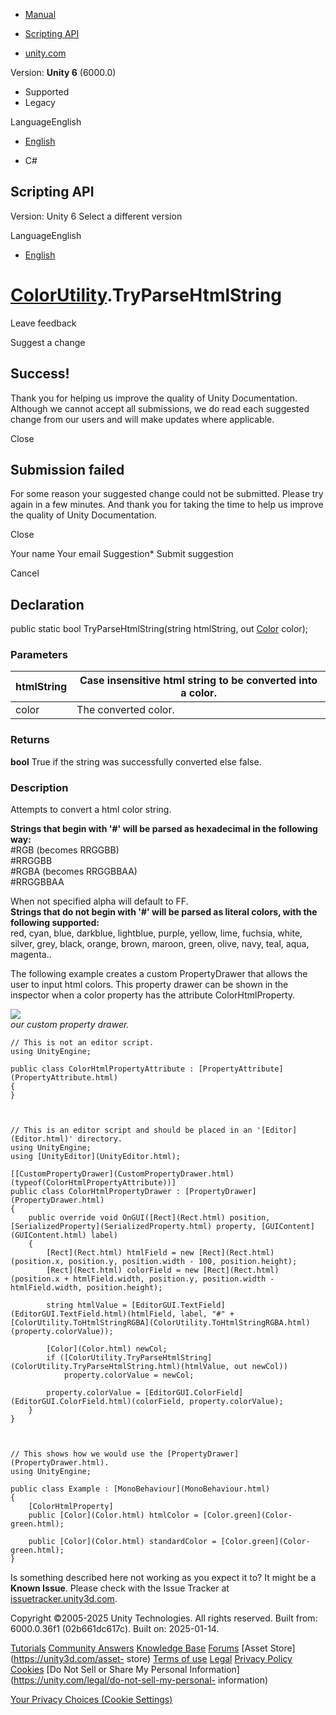 [ ]()

  * [Manual](../Manual/index.html)
  * [Scripting API](../ScriptReference/index.html)

  * [unity.com](https://unity.com/)

Version: **Unity 6** (6000.0)

  * Supported
  * Legacy

LanguageEnglish

  * [English]()

  * C#

[ ](https://docs.unity3d.com)

## Scripting API

Version: Unity 6 Select a different version

LanguageEnglish

  * [English]()

#  [ColorUtility](ColorUtility.html).TryParseHtmlString

Leave feedback

Suggest a change

## Success!

Thank you for helping us improve the quality of Unity Documentation. Although
we cannot accept all submissions, we do read each suggested change from our
users and will make updates where applicable.

Close

## Submission failed

For some reason your suggested change could not be submitted. Please <a>try
again</a> in a few minutes. And thank you for taking the time to help us
improve the quality of Unity Documentation.

Close

Your name Your email Suggestion* Submit suggestion

Cancel

[ ]()

## Declaration

public static bool TryParseHtmlString(string htmlString, out
[Color](Color.html) color);

### Parameters

htmlString | Case insensitive html string to be converted into a color.  
---|---  
color | The converted color.  
  
### Returns

**bool** True if the string was successfully converted else false.

### Description

Attempts to convert a html color string.

**Strings that begin with '#' will be parsed as hexadecimal in the following
way:**  
#RGB (becomes RRGGBB)  
#RRGGBB  
#RGBA (becomes RRGGBBAA)  
#RRGGBBAA  
  
When not specified alpha will default to FF.  
**Strings that do not begin with '#' will be parsed as literal colors, with
the following supported:**  
red, cyan, blue, darkblue, lightblue, purple, yellow, lime, fuchsia, white,
silver, grey, black, orange, brown, maroon, green, olive, navy, teal, aqua,
magenta..  
  
The following example creates a custom PropertyDrawer that allows the user to
input html colors. This property drawer can be shown in the inspector when a
color property has the attribute ColorHtmlProperty.  
  
![](../StaticFiles/ScriptRefImages/HexColorPropertyDrawer.png)  
_our custom property drawer._

    
    
    // This is not an editor script.
    using UnityEngine;  
      
    public class ColorHtmlPropertyAttribute : [PropertyAttribute](PropertyAttribute.html)
    {
    }
    
    
    
    // This is an editor script and should be placed in an '[Editor](Editor.html)' directory.
    using UnityEngine;
    using [UnityEditor](UnityEditor.html);  
      
    [[CustomPropertyDrawer](CustomPropertyDrawer.html)(typeof(ColorHtmlPropertyAttribute))]
    public class ColorHtmlPropertyDrawer : [PropertyDrawer](PropertyDrawer.html)
    {
        public override void OnGUI([Rect](Rect.html) position, [SerializedProperty](SerializedProperty.html) property, [GUIContent](GUIContent.html) label)
        {
            [Rect](Rect.html) htmlField = new [Rect](Rect.html)(position.x, position.y, position.width - 100, position.height);
            [Rect](Rect.html) colorField = new [Rect](Rect.html)(position.x + htmlField.width, position.y, position.width - htmlField.width, position.height);  
      
            string htmlValue = [EditorGUI.TextField](EditorGUI.TextField.html)(htmlField, label, "#" + [ColorUtility.ToHtmlStringRGBA](ColorUtility.ToHtmlStringRGBA.html)(property.colorValue));  
      
            [Color](Color.html) newCol;
            if ([ColorUtility.TryParseHtmlString](ColorUtility.TryParseHtmlString.html)(htmlValue, out newCol))
                property.colorValue = newCol;  
      
            property.colorValue = [EditorGUI.ColorField](EditorGUI.ColorField.html)(colorField, property.colorValue);
        }
    }
    
    
    
    // This shows how we would use the [PropertyDrawer](PropertyDrawer.html).
    using UnityEngine;  
      
    public class Example : [MonoBehaviour](MonoBehaviour.html)
    {
        [ColorHtmlProperty]
        public [Color](Color.html) htmlColor = [Color.green](Color-green.html);  
      
        public [Color](Color.html) standardColor = [Color.green](Color-green.html);
    }
    

Is something described here not working as you expect it to? It might be a
**Known Issue**. Please check with the Issue Tracker at
[issuetracker.unity3d.com](https://issuetracker.unity3d.com).

Copyright ©2005-2025 Unity Technologies. All rights reserved. Built from:
6000.0.36f1 (02b661dc617c). Built on: 2025-01-14.

[Tutorials](https://unity3d.com/learn) [Community
Answers](https://answers.unity3d.com) [Knowledge
Base](https://support.unity3d.com/hc/en-us)
[Forums](https://forum.unity3d.com) [Asset Store](https://unity3d.com/asset-
store) [Terms of use](https://docs.unity3d.com/Manual/TermsOfUse.html)
[Legal](https://unity.com/legal) [Privacy
Policy](https://unity.com/legal/privacy-policy)
[Cookies](https://unity.com/legal/cookie-policy) [Do Not Sell or Share My
Personal Information](https://unity.com/legal/do-not-sell-my-personal-
information)

[Your Privacy Choices (Cookie Settings)](javascript:void\(0\);)

